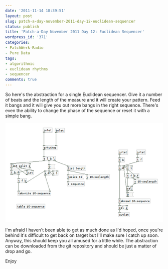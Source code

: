 ```yaml
---
date: '2011-11-14 18:39:51'
layout: post
slug: patch-a-day-november-2011-day-12-euclidean-sequencer
status: publish
title: 'Patch-a-Day November 2011 Day 12: Euclidean Sequencer'
wordpress_id: '371'
categories:
- PatchWerk-Radio
- Pure Data
tags:
- algorithmic
- euclidean rhythms
- sequencer
comments: true
---
```


So here's the abstraction for a single Euclidean sequencer. Give it a number of beats and the length of the measure and it will create your pattern. Feed it bangs and it will give you out more bangs in the right sequence. There's even the ability to change the phase of the sequence or reset it with a simple bang.

![Euclidean sequence abstraction](/a/2011-11-14-patch-a-day-november-2011-day-12-euclidean-sequencer/Euclidean-sequence-abstraction.png)

I'm afraid I haven't been able to get as much done as I'd hoped, once you're behind it's difficult to get back on target but I'll make sure I catch up soon. Anyway, this should keep you all amused for a little while. The abstraction can be downloaded from the git repository and should be just a matter of drop and go.

Enjoy
